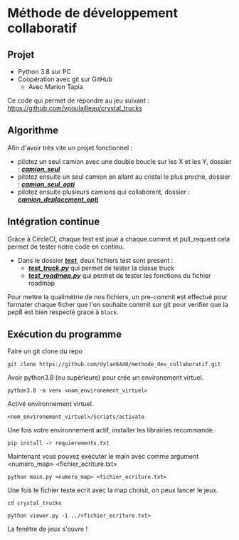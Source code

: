 # Méthode de développement collaboratif

## Projet

* Python 3.8 sur PC
* Coopération avec git sur GitHub
  * Avec Marion Tapia

Ce code qui permet de répondre au jeu suivant : https://github.com/vpoulailleau/crystal_trucks

## Algorithme

Afin d'avoir très vite un projet fonctionnel :
* pilotez un seul camion avec une double boucle sur les X et les Y, dossier : [**_camion_seul_**](./camion_seul)
* pilotez ensuite un seul camion en allant au cristal le plus proche, dossier : [**_camion_seul_opti_**](./camion_seul_opti)
* pilotez ensuite plusieurs camions qui collaborent, dossier : [**_camion_deplacement_opti_**](./camion_deplacement_opti)

## Intégration continue
                             
Grâce à CircleCI, chaque test est joué a chaque commit et pull_request cela permet de tester notre code en continu. 

* Dans le dossier [**_test_**](./test), deux fichiers test sont present :
  * **_[test_truck.py](./test/test_truck.py)_** qui permet de tester la classe truck
  * **_[test_roadmap.py](./test/test_roadmap.py)_** qui permet de tester les fonctions du fichier roadmap

Pour mettre la qualimétrie de nos fichiers, un pre-commit est effectué pour formater chaque ficher que l'on souhaite
commit sur git pour verifier que la pep8 est bien respecté grace à `black`.


## Exécution du programme

Faire un git clone du repo

`git clone https://github.com/dylan6440/methode_dev_collaboratif.git`

Avoir python3.8 (ou supérieure) pour crée un environement virtuel.

`python3.8 -m venv <nom_environement_virtuel>`

Activé environnement virtuel.

`<nom_environement_virtuel>/Scripts/activate`

Une fois votre environnement actif, installer les librairies recommandé.

`pip install -r requierements.txt`

Maintenant vous pouvez exécuter le main avec comme argument <numero_map> <fichier_ecriture.txt>

`python main.py <numero_map> <fichier_ecriture.txt>`

Une fois le fichier texte ecrit avec la map choisit, on peux lancer le jeux.

`cd crystal_trucks`

`python viewer.py -i ../<fichier_ecriture.txt>`

La fenêtre de jeux s'ouvre !